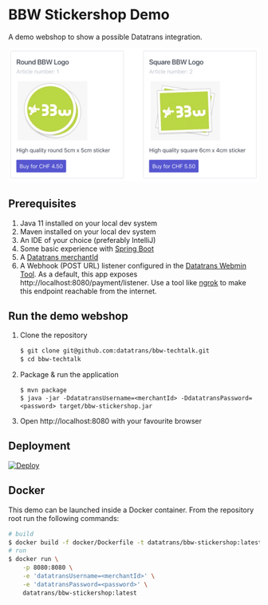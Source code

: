 # BBW Stickershop Demo
A demo webshop to show a possible Datatrans integration.

![Stickershop](shop.png)

##  Prerequisites

1. Java 11 installed on your local dev system
2. Maven installed on your local dev system
3. An IDE of your choice (preferably IntelliJ)
4. Some basic experience with [Spring Boot](https://spring.io/projects/spring-boot)
5. A [Datatrans merchantId](https://www.datatrans.ch/en/technics/test-account)
6. A Webhook (POST URL) listener configured in the [Datatrans Webmin Tool](https://admin.sandbox.datatrans.com).
As a default, this app exposes http://localhost:8080/payment/listener. Use a tool
like [ngrok](https://ngrok.com) to make this endpoint reachable from the internet.

## Run the demo webshop
1. Clone the repository
    ```zsh
    $ git clone git@github.com:datatrans/bbw-techtalk.git
    $ cd bbw-techtalk
    ```
2. Package & run the application
    ```
    $ mvn package
    $ java -jar -DdatatransUsername=<merchantId> -DdatatransPassword=<password> target/bbw-stickershop.jar
    ```
3. Open http://localhost:8080 with your favourite browser

## Deployment
[![Deploy](https://www.herokucdn.com/deploy/button.svg)](https://heroku.com/deploy?template=https://github.com/datatrans/bbw-techtalk/tree/master)

## Docker

This demo can be launched inside a Docker container. From the repository root run the following commands:

```sh
# build
$ docker build -f docker/Dockerfile -t datatrans/bbw-stickershop:latest .
# run
$ docker run \
    -p 8080:8080 \
    -e 'datatransUsername=<merchantId>' \
    -e 'datatransPassword=<password>' \
    datatrans/bbw-stickershop:latest
```